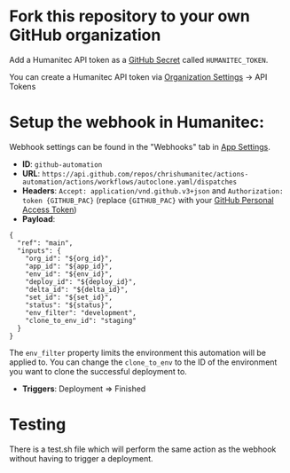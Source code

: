 # Fork this repository to your own GitHub organization

Add a Humanitec API token as a [GitHub Secret](https://docs.github.com/en/actions/reference/encrypted-secrets#creating-encrypted-secrets-for-a-repository) called `HUMANITEC_TOKEN`.

You can create a Humanitec API token via [Organization Settings](https://docs.humanitec.com/reference/user-interface/organization-settings) -> API Tokens

# Setup the webhook in Humanitec:

Webhook settings can be found in the "Webhooks" tab in [App Settings](https://docs.humanitec.com/reference/user-interface/app-settings-screen).

- **ID**: `github-automation`
- **URL**: `https://api.github.com/repos/chrishumanitec/actions-automation/actions/workflows/autoclone.yaml/dispatches`
- **Headers**: `Accept: application/vnd.github.v3+json` and `Authorization: token {GITHUB_PAC}` (replace `{GITHUB_PAC}` with your [GitHub Personal Access Token](https://docs.github.com/en/github/authenticating-to-github/creating-a-personal-access-token))
- **Payload**:

````
{
  "ref": "main",
  "inputs": {
    "org_id": "${org_id}",
    "app_id": "${app_id}",
    "env_id": "${env_id}",
    "deploy_id": "${deploy_id}",
    "delta_id": "${delta_id}",
    "set_id": "${set_id}",
    "status": "${status}",
    "env_filter": "development",
    "clone_to_env_id": "staging"
  }
}
````
The `env_filter` property limits the environment this automation will be applied to.
You can change the `clone_to_env` to the ID of the environment you want to clone the successful deployment to.

- **Triggers**: Deployment => Finished

# Testing

There is a test.sh file which will perform the same action as the webhook without having to trigger a deployment.
